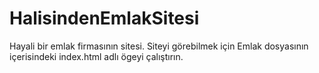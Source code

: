# HalisindenEmlakSitesi
Hayali bir emlak firmasının sitesi.
Siteyi görebilmek için Emlak dosyasının içerisindeki index.html adlı ögeyi çalıştırın.
